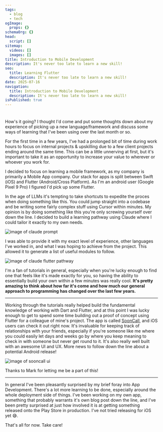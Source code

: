 ```yaml
---
tags:
  - blog
  - tech
ogImage:
  props: {}
schemaOrg: {}
head:
  script: []
sitemap:
  videos: []
  images: []
title: Introduction to Mobile Development
description: It's never too late to learn a new skill!
seo:
  title: Learning Flutter
  description: It's never too late to learn a new skill!
date: 2025-07-16
navigation:
  title: Introduction to Mobile Development
  description: It's never too late to learn a new skill!
isPublished: true
---
```


#

How's it going? I thought I'd come and put some thoughts down about my experience of picking up a new language/framework and discuss some ways of learning that I've been using over the last month or so.

For the first time in a few years, I've had a prolonged bit of time during work hours to focus on internal projects & upskilling due to a few client projects ending around the same time. This can be a little unnerving at first, but it's important to take it as an opportunity to increase your value to wherever or whoever you work for.

I decided to focus on learning a mobile framework, as my company is primarily a Mobile App company. Our stack for apps is split between Swift (iOS) and Flutter (Android/Cross Platform). As I'm an android user (Google Pixel 9 Pro) I figured I'd pick up some Flutter.

In the age of LLMs it's tempting to take shortcuts to expedite the proces when doing something like this. You could jump straight into a codebase and be writing some fairly complex stuff using Cursor within minutes. My opinion is by doing something like this you're only screwing yourself over down the line. I decided to build a learning pathway using Claude where I could tailor it exactly to my own needs.

![image of claude prompt](/images/blog/claude-flutter-prompt.png)

I was able to provide it with my exact level of experience, other languages I've worked in, and what I was hoping to achieve from the project. This allowed it to generate a list of useful modules to follow.

![image of claude flutter pathway](/images/blog/claude-flutter-pathway.png)

I'm a fan of tutorials in general, especially when you're lucky enough to find one that feels like it's made exactly for you, so having the ability to essentially build your own within a few minutes was really cool. **It's pretty amazing to think about how far it's come and how much our general approach to programming has changed over the last few years.**

---

Working through the tutorials really helped build the fundamental knowledge of working with Dart and Flutter, and at this point I was lucky enough to get to spend some time building out a proof of concept using Flutter for a colleague of mine's project. The app is called [SoonCall](https://sooncall.com/), and iOS users can check it out right now. It's invaluable for keeping track of relationships with your friends, especially if you're someone like me where you could easily let days and weeks go by where you keep meaning to check in with someone but never get round to it. It's also really well built with an awesome UI and UX. More news to follow down the line about a potential Android release!

![image of sooncall ui](/images/blog/sooncall-promo.png)

Thanks to Mark for letting me be a part of this!

---

In general I've been pleasantly surprised by my brief foray into App Development. There's a lot more learning to be done, especially around the whole deployment side of things. I've been working on my own app, something that probably warrants it's own blog post down the line, and I've been pretty surprised at just how involved it is at getting something released onto the Play Store in production. I've not tried releasing for iOS yet 😅.

That's all for now. Take care!
